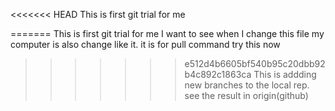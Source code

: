 <<<<<<< HEAD
This is first git trial for me 

=======
This is first git trial for me
I want to see when I change this file my computer is also change like it.
it is for pull command
try this now
>>>>>>> e512d4b6605bf540b95c20dbb92b4c892c1863ca
This is addding new branches to the local rep. see the result in origin(github)